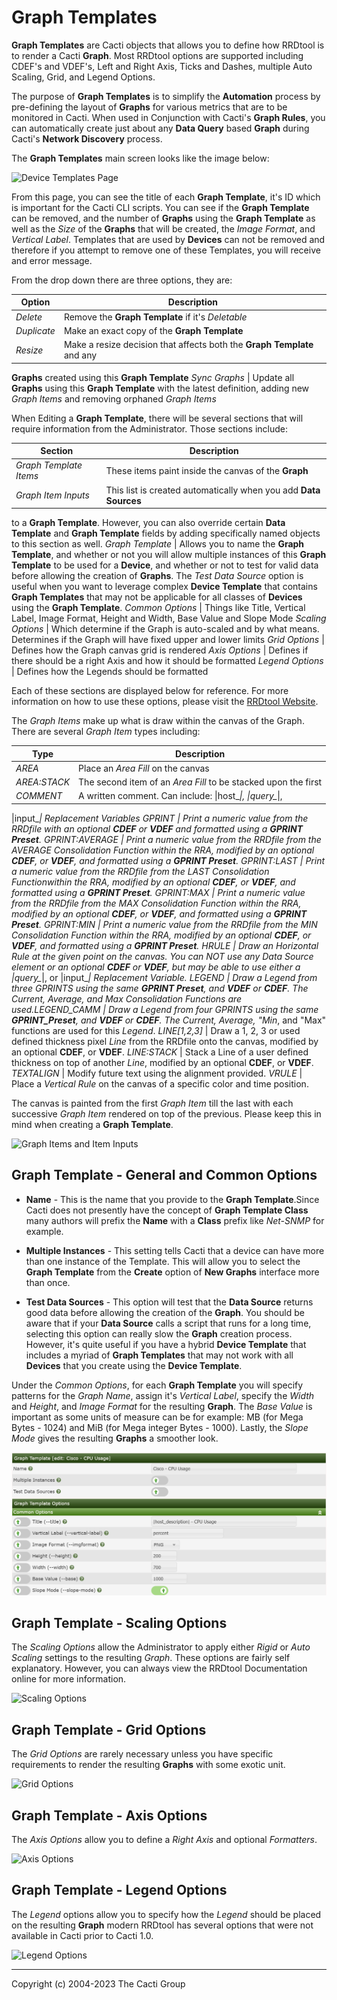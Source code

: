 # Graph Templates

**Graph Templates** are Cacti objects that allows you to define how RRDtool is
to render a Cacti **Graph**.  Most RRDtool options are supported including
CDEF's and VDEF's, Left and Right Axis, Ticks and Dashes, multiple Auto Scaling,
Grid, and Legend Options.

The purpose of **Graph Templates** is to simplify the **Automation** process by
pre-defining the layout of **Graphs** for various metrics that are to be
monitored in Cacti.  When used in Conjunction with Cacti's **Graph Rules**, you
can automatically create just about any **Data Query** based **Graph** during
Cacti's **Network Discovery** process.

The **Graph Templates** main screen looks like the image below:

![Device Templates Page](images/graph-templates1.png)

From this page, you can see the title of each **Graph Template**, it's ID which
is important for the Cacti CLI scripts.  You can see if the **Graph Template**
can be removed, and the number of **Graphs** using the **Graph Template** as
well as the *Size* of the **Graphs** that will be created, the *Image Format*,
and *Vertical Label*.  Templates that are used by **Devices** can not be removed
and therefore if you attempt to remove one of these Templates, you will receive
and error message.

From the drop down there are three options, they are:

Option | Description
--- | ---
*Delete* | Remove the **Graph Template** if it's *Deletable*
*Duplicate* | Make an exact copy of the **Graph Template**
*Resize* | Make a resize decision that affects both the **Graph Template** and any
 **Graphs** created using this **Graph Template**
*Sync Graphs* | Update all **Graphs** using this **Graph Template** with the
latest definition, adding new *Graph Items* and removing orphaned *Graph Items*

When Editing a **Graph Template**, there will be several sections that will
require information from the Administrator.  Those sections include:

Section | Description
--- | ---
*Graph Template Items* | These items paint inside the canvas of the **Graph**
*Graph Item Inputs* | This list is created automatically when you add **Data Sources**
 to a **Graph Template**.  However, you can also override certain **Data Template**
 and **Graph Template** fields by adding specifically named objects to this
section as well.
*Graph Template* | Allows you to name the **Graph Template**, and whether or not
you will allow multiple instances of this **Graph Template** to be used for a
**Device**, and whether or not to test for valid data before allowing the creation
of **Graphs**.  The *Test Data Source* option is useful when you want to leverage
complex **Device Template** that contains **Graph Templates** that may not be applicable
for all classes of **Devices** using the **Graph Template**.
*Common Options* | Things like Title, Vertical Label, Image Format,
 Height and Width, Base Value and Slope Mode
*Scaling Options* | Which determine if the Graph is auto-scaled
and by what means.  Determines if the Graph will have fixed upper and lower limits
*Grid Options* | Defines how the Graph canvas grid is rendered
*Axis Options* | Defines if there should be a right Axis and how it should be formatted
*Legend Options* | Defines how the Legends should be formatted

Each of these sections are displayed below for reference.  For more information
on how to use these options, please visit the [RRDtool
Website](http://RRDtool.org).

The *Graph Items* make up what is draw within the canvas of the Graph.  There
are several *Graph Item* types including:

Type | Description
--- | ---
*AREA* | Place an *Area Fill* on the canvas
*AREA:STACK* | The second item of an *Area Fill* to be stacked upon the first
*COMMENT* | A written comment.  Can include: &#124;host_*&#124;, &#124;query_*&#124;,
 &#124;input_*&#124; *Replacement Variables*
*GPRINT* | Print a numeric value from the RRDfile with an optional **CDEF** or **VDEF**
 and formatted using a **GPRINT Preset**.
*GPRINT:AVERAGE* | Print a numeric value from the RRDfile from the *AVERAGE*
*Consolidation Function* within the RRA, modified by an optional **CDEF**, or **VDEF**,
 and formatted using a **GPRINT Preset**.
*GPRINT:LAST* | Print a numeric value from the RRDfile from the *LAST* *Consolidation
Function*within the RRA, modified by an optional **CDEF**, or **VDEF**,
and formatted using a **GPRINT Preset**.
*GPRINT:MAX* | Print a numeric value from the RRDfile from the *MAX* *Consolidation
Function* within the RRA, modified by an optional **CDEF**, or **VDEF**, and formatted
using a **GPRINT Preset**.
*GPRINT:MIN* | Print a numeric value from the RRDfile from the *MIN* *Consolidation
Function* within the RRA, modified by an optional **CDEF**, or **VDEF**,
and formatted using a **GPRINT Preset**.
*HRULE* | Draw an *Horizontal Rule* at the given point on the canvas.
You can NOT use any Data Source element or an optional **CDEF** or **VDEF**,
but may be able to use either a &#124;query_*&#124;, or &#124;input_*&#124;
*Replacement Variable*.
*LEGEND* | Draw a *Legend* from three *GPRINTS* using the same **GPRINT Preset**,
and **VDEF** or **CDEF**.  The *Current*, *Average*, and *Max* *Consolidation Functions*
are used.*LEGEND_CAMM* | Draw a *Legend* from four *GPRINTS* using the same **GPRINT_Preset**,
and **VDEF** or **CDEF**.  The *Current*, *Average*, "Min*, and "Max"
functions are used for this *Legend*.
*LINE[1,2,3]* | Draw a 1, 2, 3 or used defined thickness pixel *Line* from the
RRDfile onto the canvas, modified by an optional **CDEF**, or **VDEF**.
*LINE:STACK* | Stack a Line of a user defined thickness on top of another *Line*,
modified by an optional **CDEF**, or **VDEF**.
*TEXTALIGN* | Modify future text using the alignment provided.
*VRULE* | Place a *Vertical Rule* on the canvas of a specific color and time position.

The canvas is painted from the first *Graph Item* till the last with each
successive *Graph Item* rendered on top of the previous.  Please keep this in
mind when creating a **Graph Template**.

![Graph Items and Item Inputs](images/graph-templates-edit1.png)

## Graph Template - General and Common Options

- **Name** - This is the name that you provide to the **Graph Template**.Since Cacti
does not presently have the concept of **Graph Template Class** many authors will
prefix the **Name** with a **Class** prefix like *Net-SNMP* for example.

- **Multiple Instances** - This setting tells Cacti that a device can have more
than one instance of the Template.  This will allow you to select the **Graph Template**
from the **Create** option of **New Graphs** interface more than once.

- **Test Data Sources** - This option will test that the **Data Source** returns
good data before allowing the creation of the **Graph**.
You should be aware that if your **Data Source** calls a script that runs
for a long time, selecting this option can really slow the **Graph** creation process.
 However, it's quite useful if you have a hybrid **Device Template** that includes
 a myriad of **Graph Templates** that may not work with all **Devices**
 that you create using the **Device Template**.

Under the *Common Options*, for each **Graph Template** you will specify patterns
for the *Graph Name*, assign it's *Vertical Label*, specify the *Width* and *Height*,
and *Image Format* for the resulting **Graph**.  The *Base Value* is important
as some units of measure can be for example: MB (for Mega Bytes - 1024) and MiB (for
Mega integer Bytes - 1000).  Lastly, the *Slope Mode* gives the resulting
**Graphs** a smoother look.

![Graph Name and Common Options](images/graph-templates-edit2.png)

## Graph Template - Scaling Options

The *Scaling Options* allow the Administrator to apply either *Rigid* or *Auto
Scaling* settings to the resulting *Graph*.  These options are fairly self
explanatory.  However, you can always view the RRDtool Documentation online for
more information.

![Scaling Options](images/graph-templates-edit3.png)

## Graph Template - Grid Options

The *Grid Options* are rarely necessary unless you have specific requirements to
render the resulting **Graphs** with some exotic unit.

![Grid Options](images/graph-templates-edit4.png)

## Graph Template - Axis Options

The *Axis Options* allow you to define a *Right Axis* and optional *Formatters*.

![Axis Options](images/graph-templates-edit5.png)

## Graph Template - Legend Options

The *Legend* options allow you to specify how the *Legend* should be placed on
the resulting **Graph** modern RRDtool has several options that were not
available in Cacti prior to Cacti 1.0.

![Legend Options](images/graph-templates-edit6.png)

---
Copyright (c) 2004-2023 The Cacti Group
